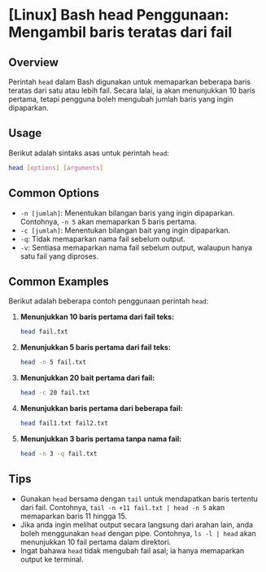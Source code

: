 # [Linux] Bash head Penggunaan: Mengambil baris teratas dari fail

## Overview
Perintah `head` dalam Bash digunakan untuk memaparkan beberapa baris teratas dari satu atau lebih fail. Secara lalai, ia akan menunjukkan 10 baris pertama, tetapi pengguna boleh mengubah jumlah baris yang ingin dipaparkan.

## Usage
Berikut adalah sintaks asas untuk perintah `head`:

```bash
head [options] [arguments]
```

## Common Options
- `-n [jumlah]`: Menentukan bilangan baris yang ingin dipaparkan. Contohnya, `-n 5` akan memaparkan 5 baris pertama.
- `-c [jumlah]`: Menentukan bilangan bait yang ingin dipaparkan.
- `-q`: Tidak memaparkan nama fail sebelum output.
- `-v`: Sentiasa memaparkan nama fail sebelum output, walaupun hanya satu fail yang diproses.

## Common Examples
Berikut adalah beberapa contoh penggunaan perintah `head`:

1. **Menunjukkan 10 baris pertama dari fail teks:**
   ```bash
   head fail.txt
   ```

2. **Menunjukkan 5 baris pertama dari fail teks:**
   ```bash
   head -n 5 fail.txt
   ```

3. **Menunjukkan 20 bait pertama dari fail:**
   ```bash
   head -c 20 fail.txt
   ```

4. **Menunjukkan baris pertama dari beberapa fail:**
   ```bash
   head fail1.txt fail2.txt
   ```

5. **Menunjukkan 3 baris pertama tanpa nama fail:**
   ```bash
   head -n 3 -q fail.txt
   ```

## Tips
- Gunakan `head` bersama dengan `tail` untuk mendapatkan baris tertentu dari fail. Contohnya, `tail -n +11 fail.txt | head -n 5` akan memaparkan baris 11 hingga 15.
- Jika anda ingin melihat output secara langsung dari arahan lain, anda boleh menggunakan `head` dengan pipe. Contohnya, `ls -l | head` akan menunjukkan 10 fail pertama dalam direktori.
- Ingat bahawa `head` tidak mengubah fail asal; ia hanya memaparkan output ke terminal.